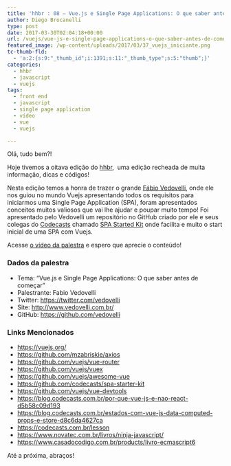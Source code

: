 ```yaml
---
title: 'hhbr : 08 – Vue.js e Single Page Applications: O que saber antes de começar (Vídeo)'
author: Diego Brocanelli
type: post
date: 2017-03-30T02:04:18+00:00
url: /vuejs/vue-js-e-single-page-applications-o-que-saber-antes-de-comecar-video/
featured_image: /wp-content/uploads/2017/03/37_vuejs_iniciante.png
tc-thumb-fld:
  - 'a:2:{s:9:"_thumb_id";i:1391;s:11:"_thumb_type";s:5:"thumb";}'
categories:
  - hhbr
  - javascript
  - vuejs
tags:
  - front end
  - javascript
  - single page application
  - vídeo
  - vue
  - vuejs

---
```


Olá, tudo bem?!

Hoje tivemos a oitava edição do [hhbr](https://www.youtube.com/watch?v=lya7OIFbRG),  uma edição recheada de muita informação, dicas e códigos!

Nesta edição temos a honra de trazer o grande [Fábio Vedovelli](http://www.vedovelli.com.br/), onde ele nos guiou no mundo Vuejs apresentando todos os requisitos para iniciarmos uma Single Page Application (SPA), foram apresentados conceitos muitos valiosos que vai lhe ajudar e poupar muito tempo! Foi apresentado pelo Vedovelli um repositório no GitHub criado por ele e seus colegas do [Codecasts](ttps://codecasts.com.br/lesson) chamado [SPA Started Kit](https://github.com/codecasts/spa-starter-kit) onde facilita e muito o start inicial de uma SPA com Vuejs.

Acesse [o vídeo da palestra](https://www.youtube.com/watch?v=lya7OIFbRGE) e espero que aprecie o conteúdo!

### Dados da palestra

* Tema: “Vue.js e Single Page Applications: O que saber antes de começar”
* Palestrante: Fabio Vedovelli
* Twitter: https://twitter.com/vedovelli
* Site: http://www.vedovelli.com.br/
* GitHub: https://github.com/vedovelli

### Links Mencionados

* https://vuejs.org/
* https://github.com/mzabriskie/axios
* https://github.com/vuejs/vue-router
* https://github.com/vuejs/vuex
* https://github.com/vuejs/awesome-vue
* https://github.com/codecasts/spa-starter-kit
* https://github.com/vuejs/vue-devtools
* https://blog.codecasts.com.br/por-que-vue-js-e-nao-react-d5b58c09d193
* https://blog.codecasts.com.br/estados-com-vue-js-data-computed-props-e-store-d8c6da4627ca
* https://codecasts.com.br/lesson
* https://www.novatec.com.br/livros/ninja-javascript/
* https://www.casadocodigo.com.br/products/livro-ecmascript6

Até a próxima, abraços!

 [1]: https://github.com/hackers-house-br/palestras/blob/master/8_edicao.md#links-mencionados
 [2]: https://github.com/hackers-house-br/palestras/blob/master/8_edicao.md#contatos-canal
 [3]: https://www.youtube.com/channel/UCh1xOy7SP_KyRn4wTNVvFHw